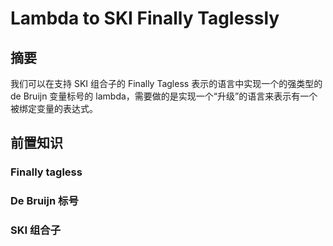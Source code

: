 Lambda to SKI Finally Taglessly
===============================

## 摘要


我们可以在支持 SKI 组合子的 Finally Tagless 表示的语言中实现一个的强类型的 de Bruijn 变量标号的 lambda，需要做的是实现一个“升级”的语言来表示有一个被绑定变量的表达式。

## 前置知识

### Finally tagless
### De Bruijn 标号
### SKI 组合子

